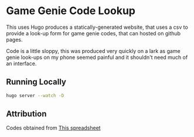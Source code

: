 # Game Genie Code Lookup

This uses Hugo produces a statically-generated website, that uses a csv to provide a look-up form for game genie codes, that can hosted on github pages. 

Code is a little sloppy, this was produced very quickly on a lark as game genie look-ups on my phone seemed painful and it shouldn't need much of an interface.

## Running Locally

```bash
hugo server --watch -D
```

## Attribution

Codes obtained from [This spreadsheet](https://drive.google.com/file/d/1MAglWiHliz4AnoABc6aWK2p0NDX0FCtF/view)
